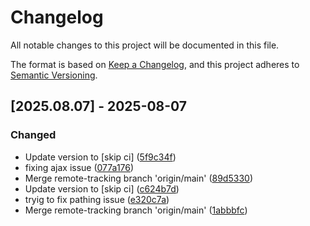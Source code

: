 # Changelog

All notable changes to this project will be documented in this file.

The format is based on [Keep a Changelog](https://keepachangelog.com/en/1.0.0/),
and this project adheres to [Semantic Versioning](https://semver.org/spec/v2.0.0.html).

## [2025.08.07] - 2025-08-07

### Changed

* Update version to  [skip ci] ([5f9c34f](https://github.com/N6REJ/mod_bearslivesearch/commit/5f9c34f))
* fixing ajax issue ([077a176](https://github.com/N6REJ/mod_bearslivesearch/commit/077a176))
* Merge remote-tracking branch 'origin/main' ([89d5330](https://github.com/N6REJ/mod_bearslivesearch/commit/89d5330))
* Update version to  [skip ci] ([c624b7d](https://github.com/N6REJ/mod_bearslivesearch/commit/c624b7d))
* tryig to fix pathing issue ([e320c7a](https://github.com/N6REJ/mod_bearslivesearch/commit/e320c7a))
* Merge remote-tracking branch 'origin/main' ([1abbbfc](https://github.com/N6REJ/mod_bearslivesearch/commit/1abbbfc))

